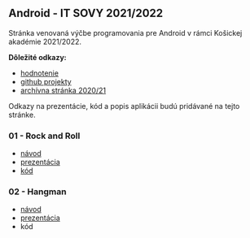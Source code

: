 ## Android - IT SOVY 2021/2022

Stránka venovaná výčbe programovania pre Android v rámci Košickej akadémie 2021/2022.

**Dôležité odkazy:**

* [hodnotenie](hodnotenie2021.md)
* [github projekty](https://github.com/miroslav-opiela?tab=repositories)
* [archívna stránka 2020/21](android2020.md)



Odkazy na prezentácie, kód a popis aplikácii budú pridávané na tejto stránke.



### 01 - Rock and Roll 

* [návod](2021/01-rock-and-roll.md)
* [prezentácia](2021/01-rock-and-roll.pdf)
* [kód](https://github.com/miroslav-opiela/itsovy-2021-rockAndRoll)

### 02 - Hangman

* [návod](2021/02-hangman.md)
* [prezentácia](2021/02-hangman.pdf)
* kód
